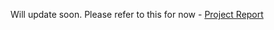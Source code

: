Will update soon. Please refer to this for now - [Project Report](https://bhumikamittal.in/assets/pdf/CS_2361_Project_Report.pdf)
